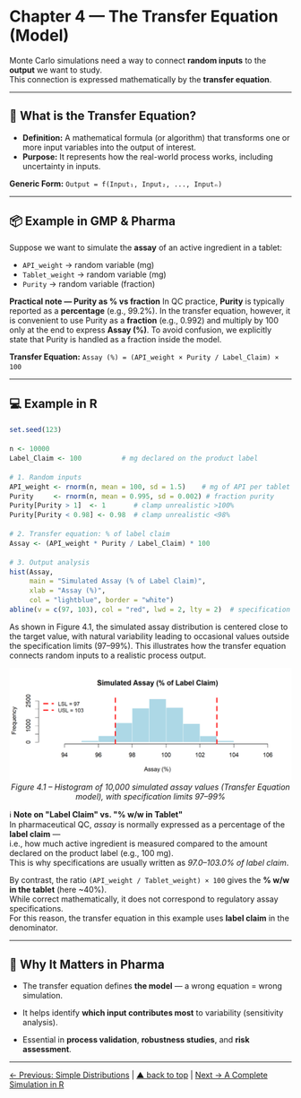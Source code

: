 # Chapter 4 — The Transfer Equation (Model)

Monte Carlo simulations need a way to connect **random inputs** to the **output** we want to study.  
This connection is expressed mathematically by the **transfer equation**.

---

## 🔗 What is the Transfer Equation?

- **Definition:** A mathematical formula (or algorithm) that transforms one or more input variables into the output of interest.
- **Purpose:** It represents how the real-world process works, including uncertainty in inputs.

**Generic Form:**
`Output = f(Input₁, Input₂, ..., Inputₙ)`

---

## 📦 Example in GMP & Pharma

Suppose we want to simulate the **assay** of an active ingredient in a tablet:

- `API_weight` → random variable (mg)
- `Tablet_weight` → random variable (mg)
- `Purity` → random variable (fraction)

**Practical note — Purity as % vs fraction**
In QC practice, **Purity** is typically reported as a **percentage** (e.g., 99.2%).
In the transfer equation, however, it is convenient to use Purity as a **fraction** (e.g., 0.992) and multiply by 100 only at the end to express **Assay (%)**.
To avoid confusion, we explicitly state that Purity is handled as a fraction inside the model.

**Transfer Equation:**
`Assay (%) = (API_weight × Purity / Label_Claim) × 100`

---

## 💻 Example in R

```r
set.seed(123)

n <- 10000
Label_Claim <- 100          # mg declared on the product label

# 1. Random inputs
API_weight <- rnorm(n, mean = 100, sd = 1.5)    # mg of API per tablet
Purity     <- rnorm(n, mean = 0.995, sd = 0.002) # fraction purity
Purity[Purity > 1]  <- 1       # clamp unrealistic >100%
Purity[Purity < 0.98] <- 0.98  # clamp unrealistic <98%

# 2. Transfer equation: % of label claim
Assay <- (API_weight * Purity / Label_Claim) * 100

# 3. Output analysis
hist(Assay,
     main = "Simulated Assay (% of Label Claim)",
     xlab = "Assay (%)",
     col = "lightblue", border = "white")
abline(v = c(97, 103), col = "red", lwd = 2, lty = 2)  # specification limits
```
As shown in Figure 4.1, the simulated assay distribution is centered close to the target value, with natural variability leading to occasional values outside the specification limits (97–99%). This illustrates how the transfer equation connects random inputs to a realistic process output.

<p align="center">
  <img src="../images/transfer_equation_assay.png" alt="Histogram – Simulated Assay with Specification Limits" width="600">
  <br>
  <em>Figure 4.1 – Histogram of 10,000 simulated assay values (Transfer Equation model), with specification limits 97–99%</em>
</p>

ℹ️ **Note on "Label Claim" vs. "% w/w in Tablet"**  
In pharmaceutical QC, *assay* is normally expressed as a percentage of the **label claim** —  
i.e., how much active ingredient is measured compared to the amount declared on the product label (e.g., 100 mg).  
This is why specifications are usually written as *97.0–103.0% of label claim*.  

By contrast, the ratio `(API_weight / Tablet_weight) × 100` gives the **% w/w in the tablet** (here ~40%).  
While correct mathematically, it does not correspond to regulatory assay specifications.  
For this reason, the transfer equation in this example uses **label claim** in the denominator.

---

## 💊 Why It Matters in Pharma
- The transfer equation defines **the model** — a wrong equation = wrong simulation.

- It helps identify **which input contributes most** to variability (sensitivity analysis).

- Essential in **process validation**, **robustness studies**, and **risk assessment**.

---
[← Previous: Simple Distributions](chapter03_distributions.md) | [▲ back to top](../#table-of-contents) | [Next → A Complete Simulation in R](chapter05_full-simulation.md)
